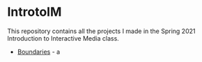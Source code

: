 # IntrotoIM
This repository contains all the projects I made in the Spring 2021 Introduction to Interactive Media class.
<ul>
  <li><a href="">Boundaries</a> - a</li>
</ul>
